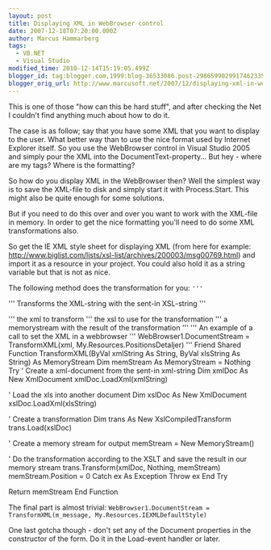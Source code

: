 ```yaml
---
layout: post
title: Displaying XML in WebBrowser control
date: 2007-12-18T07:20:00.000Z
author: Marcus Hammarberg
tags:
  - VB.NET
  - Visual Studio
modified_time: 2010-12-14T15:19:05.499Z
blogger_id: tag:blogger.com,1999:blog-36533086.post-2986599029917462335
blogger_orig_url: http://www.marcusoft.net/2007/12/displaying-xml-in-webbrowser-control.html
---
```


This is one of those "how can this be hard stuff", and after
checking the Net I couldn't find anything much about how to do it.

The case is as follow; say that you have some XML that you want to
display to the user. What better way than to use the nice format used by
Internet Explorer itself. So you use the WebBrowser control in Visual Studio
2005 and simply pour the XML into the DocumentText-property... But hey -
where are my tags? Where is the formatting?

So how do you display XML in the WebBrowser then? Well the simplest
way is to save the XML-file to disk and simply start it with
Process.Start. This might also be quite enough for some solutions.

But if you need to do this over and over you want to work with the
XML-file in memory. In order to get the nice formatting you'll need to
do some XML transformations also.

So get the IE XML style sheet for displaying XML (from
here for example:
<http://www.biglist.com/lists/xsl-list/archives/200003/msg00769.html>)
and import it as a resource in your project. You could also hold it as a
string variable but that is not as nice.

The following method does the transformation for you:
`'''`

''' Transforms the XML-string with the sent-in XSL-string
'''

''' the xml to transform
''' the xsl to use for the transformation
''' a memorystream with the result of the
transformation
'''
''' An example of a call to set the XML in a webbrowser
''' WebBrowser1.DocumentStream
= TransformXML(<span
id="SPELLING_ERROR_13" class="blsp-spelling-error">xml,
My.Resources.PositionsDetaljer)
'''
Friend Shared Function TransformXML(<span
id="SPELLING_ERROR_15" class="blsp-spelling-error">ByVal <span
id="SPELLING_ERROR_16" class="blsp-spelling-error">xmlString As
String, <span id="SPELLING_ERROR_17"
class="blsp-spelling-error">ByVal <span id="SPELLING_ERROR_18"
class="blsp-spelling-error">xlsString As String) As <span
id="SPELLING_ERROR_19" class="blsp-spelling-error">MemoryStream
Dim <span id="SPELLING_ERROR_20"
class="blsp-spelling-error">memStream As <span
id="SPELLING_ERROR_21" class="blsp-spelling-error">MemoryStream =
Nothing
Try
' Create a <span id="SPELLING_ERROR_22"
class="blsp-spelling-error">xml-document from the sent-in <span
id="SPELLING_ERROR_23" class="blsp-spelling-error">xml-string
Dim <span id="SPELLING_ERROR_24"
class="blsp-spelling-error">xmlDoc As New <span
id="SPELLING_ERROR_25" class="blsp-spelling-error">XmlDocument
<span id="SPELLING_ERROR_26"
class="blsp-spelling-error">xmlDoc.<span id="SPELLING_ERROR_27"
class="blsp-spelling-error">LoadXml(<span id="SPELLING_ERROR_28"
class="blsp-spelling-error">xmlString)

' Load the <span id="SPELLING_ERROR_29"
class="blsp-spelling-error">xls into another document
Dim <span id="SPELLING_ERROR_30"
class="blsp-spelling-error">xslDoc As New <span
id="SPELLING_ERROR_31" class="blsp-spelling-error">XmlDocument
<span id="SPELLING_ERROR_32"
class="blsp-spelling-error">xslDoc.<span id="SPELLING_ERROR_33"
class="blsp-spelling-error">LoadXml(<span id="SPELLING_ERROR_34"
class="blsp-spelling-error">xlsString)

' Create a transformation
Dim trans As New <span id="SPELLING_ERROR_35"
class="blsp-spelling-error">XslCompiledTransform
trans.Load(<span id="SPELLING_ERROR_36"
class="blsp-spelling-error">xslDoc)

' Create a memory stream for output
<span id="SPELLING_ERROR_37"
class="blsp-spelling-error">memStream = New <span
id="SPELLING_ERROR_38"
class="blsp-spelling-error">MemoryStream()

' Do the transformation according to the <span id="SPELLING_ERROR_39"
class="blsp-spelling-error">XSLT and save the result in our
memory stream
trans.Transform(<span id="SPELLING_ERROR_40"
class="blsp-spelling-error">xmlDoc, Nothing, <span
id="SPELLING_ERROR_41" class="blsp-spelling-error">memStream)
<span id="SPELLING_ERROR_42"
class="blsp-spelling-error">memStream.Position = 0
Catch ex As Exception
Throw ex
End Try

Return <span id="SPELLING_ERROR_43"
class="blsp-spelling-error">memStream
End Function

The final part is almost trivial:
`WebBrowser1.DocumentStream = TransformXML(m_message, My.Resources.IEXMLDefaultStyle)`

One last <span id="SPELLING_ERROR_47"
class="blsp-spelling-corrected">gotcha though - don't set any of
the Document properties in the constructor of the form. Do it in the
Load-event handler or later.
